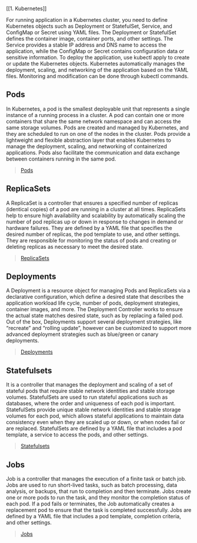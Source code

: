 [[1. Kubernetes]]

For running application in a Kubernetes cluster, you need to define Kubernetes objects such as Deployment or StatefulSet, Service, and ConfigMap or Secret using YAML files. The Deployment or StatefulSet defines the container image, container ports, and other settings. The Service provides a stable IP address and DNS name to access the application, while the ConfigMap or Secret contains configuration data or sensitive information. To deploy the application, use kubectl apply to create or update the Kubernetes objects. Kubernetes automatically manages the deployment, scaling, and networking of the application based on the YAML files. Monitoring and modification can be done through kubectl commands.
## Pods
In Kubernetes, a pod is the smallest deployable unit that represents a single instance of a running process in a cluster. A pod can contain one or more containers that share the same network namespace and can access the same storage volumes. Pods are created and managed by Kubernetes, and they are scheduled to run on one of the nodes in the cluster. Pods provide a lightweight and flexible abstraction layer that enables Kubernetes to manage the deployment, scaling, and networking of containerized applications. Pods also facilitate the communication and data exchange between containers running in the same pod.
> [Pods](https://kubernetes.io/docs/concepts/workloads/pods/)
## ReplicaSets
A ReplicaSet is a controller that ensures a specified number of replicas (identical copies) of a pod are running in a cluster at all times. ReplicaSets help to ensure high availability and scalability by automatically scaling the number of pod replicas up or down in response to changes in demand or hardware failures. They are defined by a YAML file that specifies the desired number of replicas, the pod template to use, and other settings. They are responsible for monitoring the status of pods and creating or deleting replicas as necessary to meet the desired state.
> [ReplicaSets](https://kubernetes.io/docs/concepts/workloads/controllers/replicaset/)
## Deployments
A Deployment is a resource object for managing Pods and ReplicaSets via a declarative configuration, which define a desired state that describes the application workload life cycle, number of pods, deployment strategies, container images, and more. The Deployment Controller works to ensure the actual state matches desired state, such as by replacing a failed pod. Out of the box, Deployments support several deployment strategies, like “recreate” and “rolling update”, however can be customized to support more advanced deployment strategies such as blue/green or canary deployments.
> [Deployments](https://kubernetes.io/docs/concepts/workloads/controllers/deployment/)
## Statefulsets
It is a controller that manages the deployment and scaling of a set of stateful pods that require stable network identities and stable storage volumes. StatefulSets are used to run stateful applications such as databases, where the order and uniqueness of each pod is important. StatefulSets provide unique stable network identities and stable storage volumes for each pod, which allows stateful applications to maintain data consistency even when they are scaled up or down, or when nodes fail or are replaced. StatefulSets are defined by a YAML file that includes a pod template, a service to access the pods, and other settings.
> [Statefulsets](https://kubernetes.io/docs/concepts/workloads/controllers/statefulset/)
## Jobs
Job is a controller that manages the execution of a finite task or batch job. Jobs are used to run short-lived tasks, such as batch processing, data analysis, or backups, that run to completion and then terminate. Jobs create one or more pods to run the task, and they monitor the completion status of each pod. If a pod fails or terminates, the Job automatically creates a replacement pod to ensure that the task is completed successfully. Jobs are defined by a YAML file that includes a pod template, completion criteria, and other settings.
> [Jobs](https://kubernetes.io/docs/concepts/workloads/controllers/job/)

